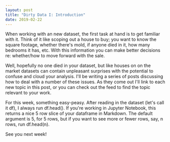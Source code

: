 ```yaml
---
layout: post
title: "Dirty Data I: Introduction"
date: 2019-02-22
---
```


When working with an new dataset, the first task at hand is to get
familiar with it. Think of it like scoping out a house to buy; you want
to know the square footage, whether there's mold, if anyone died in
it, how many bedrooms it has, etc. With this information you can make 
better decisions re: whether/how to move forward with the sale.

Well, hopefully no one died in your dataset, but like houses on on the 
market datasets can contain unpleasant surprises with the potential to
confuse and cloud your analysis. I'll be writing a series of posts 
discussing how to deal with a number of these issues. As they come out
I'll link to each new topic in this post, or you can check out the feed
to find the topic relevant to your work.

For this week, something easy-peasy. After reading in the dataset
(let's call it df), I always run df.head(). If you're working in 
Jupyter Notebook, this returns a nice 5 row slice of your dataframe
in Markdown. The default argument is 5, for 5 rows, but if you want to 
see more or fewer rows, say, n rows, run df.head(n).

See you next week!


